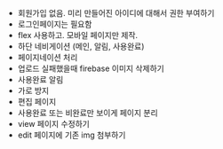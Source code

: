 - 회원가입 없음. 미리 만들어진 아이디에 대해서 권한 부여하기
- 로그인페이지는 필요함
- flex 사용하고. 모바일 페이지만 제작.
- 하단 네비게이션 (메인, 알림, 사용완료)
- 페이지네이션 처리
- 업로드 실패했을때 firebase 이미지 삭제하기
- 사용완료 알림
- 가로 방지
- 편집 페이지
- 사용완료 또는 비완료만 보이게 페이지 분리
- view 페이지 수정하기
- edit 페이지에 기존 img 첨부하기
